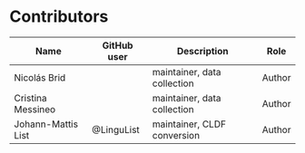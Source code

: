 # Contributors

Name | GitHub user | Description | Role
--- | --- | --- | ---
Nicolás Brid | | maintainer, data collection | Author
Cristina Messineo | | maintainer, data collection | Author
Johann-Mattis List | @LinguList | maintainer, CLDF conversion | Author 
